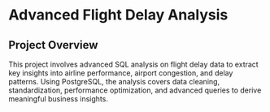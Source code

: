 # **Advanced Flight Delay Analysis**
## **Project Overview**
This project involves advanced SQL analysis on flight delay data to extract key insights into airline performance, airport congestion, and delay patterns. Using PostgreSQL, the analysis covers data cleaning, standardization, performance optimization, and advanced queries to derive meaningful business insights.



